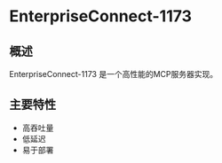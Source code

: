 # EnterpriseConnect-1173

## 概述

EnterpriseConnect-1173 是一个高性能的MCP服务器实现。

## 主要特性

- 高吞吐量
- 低延迟
- 易于部署
